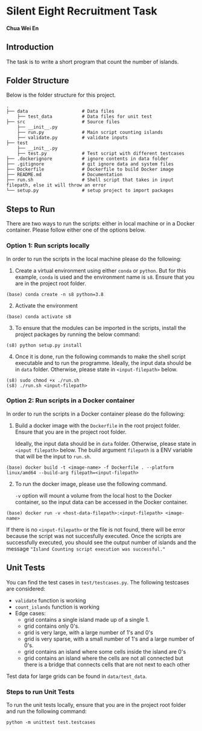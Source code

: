# Silent Eight Recruitment Task

#### Chua Wei En

## Introduction

The task is to write a short program that count the number of islands.

## Folder Structure

Below is the folder structure for this project.

    .                
    ├── data                    # Data files
        ├── test_data           # Data files for unit test
    ├── src                     # Source files 
        ├── __init__.py 
        ├── run.py              # Main script counting islands
        ├── validate.py         # validate inputs
    ├── test
        ├── __init__.py                
        ├── test.py             # Test script with different testcases
    ├── .dockerignore           # ignore contents in data folder
    ├── .gitignore              # git ignore data and system files
    ├── Dockerfile              # Dockerfile to build Docker image
    ├── README.md               # Documentation
    ├── run.sh                  # Shell script that takes in input filepath, else it will throw an error
    └── setup.py                # setup project to import packages

## Steps to Run

There are two ways to run the scripts: either in local machine or in a Docker container. Please follow either one of the options below.

### Option 1: Run scripts locally

In order to run the scripts in the local machine please do the following:

1. Create a virtual environment using either `conda` or `python`. But for this example, `conda` is used and the environment name is `s8`. Ensure that you are in the project root folder.

```
(base) conda create -n s8 python=3.8
```

2. Activate the environment

```
(base) conda activate s8
```

3. To ensure that the modules can be imported in the scripts, install the project packages by running the below command:

```
(s8) python setup.py install
```

4. Once it is done, run the following commands to make the shell script executable and to run the programme. Ideally, the input data should be in `data` folder. Otherwise, please state in `<input-filepath>` below.

```
(s8) sudo chmod +x ./run.sh
(s8) ./run.sh <input-filepath>
```

### Option 2: Run scripts in a Docker container

In order to run the scripts in a Docker container please do the following:

1. Build a docker image with the `Dockerfile` in the root project folder. Ensure that you are in the project root folder.

    Ideally, the input data should be in `data` folder. Otherwise, please state in `<input filepath>` below. The build argument `filepath` is a ENV variable that will be the input to `run.sh`.

```
(base) docker build -t <image-name> -f Dockerfile . --platform linux/amd64 --build-arg filepath=<input-filepath>
```

2. To run the docker image, please use the following command.

    `-v` option will mount a volume from the local host to the Docker container, so the input data can be accessed in the Docker container.

```
(base) docker run -v <host-data-filepath>:<input-filepath> <image-name>
```

If there is no `<input-filepath>` or the file is not found, there will be error because the script was not succesfully executed. Once the scripts are successfully executed, you should see the output number of islands and the message `"Island Counting script execution was successful."`

## Unit Tests

You can find the test cases in `test/testcases.py`. The following testcases are considered:

- `validate` function is working
- `count_islands` function is working
- Edge cases:
  - grid contains a single island made up of a single 1.
  - grid contains only 0's.
  - grid is very large, with a large number of 1's and 0's
  - grid is very sparse, with a small number of 1's and a large number of 0's.
  - grid contains an island where some cells inside the island are 0's
  - grid contains an island where the cells are not all connected but there is a bridge that connects cells that are not next to each other
  
Test data for large grids can be found in `data/test_data`.

### Steps to run Unit Tests

To run the unit tests locally, ensure that you are in the project root folder and run the following command:

```
python -m unittest test.testcases
```

